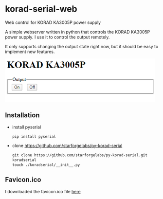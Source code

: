 # korad-serial-web
Web control for KORAD KA3005P power supply

A simple webserver written in python that controls the KORAD KA3005P power
supply. I use it to control the output remotely.

It only supports changing the output state right now, but it should be easy to
implement new features.

![Screenshot](images/screenshot.png)


## Installation
- install pyserial
  ```
  pip install pyserial
  ```
- clone https://github.com/starforgelabs/py-korad-serial
  ```
  git clone https://github.com/starforgelabs/py-korad-serial.git koradserial
  touch ./koradserial/__init__.py
  ```

## Favicon.ico
I downloaded the favicon.ico file [here](
http://www.iconarchive.com/show/outline-icons-by-iconsmind/Power-3-icon.html)
